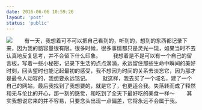 ```yaml
---
date: 2016-06-06 10:59:26
layout: 'post'
status: 'public'
---
```

![](https://cdn.pixabay.com/photo/2016/08/19/18/43/get-me-out-1605906_1280.jpg)
&emsp;&emsp;有一天，我想着可不可以把自己看到的，听到的，想到的东西都记录下来，因为我的脑容量很有限。很多时候，很多事情都只是灵光一现，如果当时不去认真地反复思考，并不会留下什么印象。
&emsp;&emsp;我想着是不是可以有一个自己的留言板，写着一些小秘密，记录下生活的点点滴滴，永远留住那些生命中瞬间的美好时刻，回头望时也能记起最初的感受，我不想因为时间的关系去淡忘它，因为那才是最令人动容的，我想要永远铭记。
&emsp;&emsp;就这样，我去买了一个域名，建了一个自己的网站，最后我找到了我想要的，就是它了，也更适合我。失落转而成了释然和无与伦比的开心，那一刻的感觉，和吃到了全天下最好吃的美食一样～
&emsp;&emsp;其实我想说它来的并不容易，只要念头出现一点偏差，它将永远不会属于我。